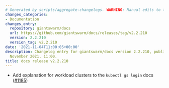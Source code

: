 ```yaml
---
# Generated by scripts/aggregate-changelogs. WARNING: Manual edits to this files will be overwritten.
changes_categories:
- Documentation
changes_entry:
  repository: giantswarm/docs
  url: https://github.com/giantswarm/docs/releases/tag/v2.2.210
  version: 2.2.210
  version_tag: v2.2.210
date: '2021-11-04T11:00:05+00:00'
description: Changelog entry for giantswarm/docs version 2.2.210, published on 04
  November 2021, 11:00.
title: docs release v2.2.210
---
```


- Add explanation for workload clusters to the `kubectl gs login` docs ([#1185](https://github.com/giantswarm/docs/pull/1185))
